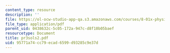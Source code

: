 ```yaml
---
content_type: resource
description: ''
file: https://ol-ocw-studio-app-qa.s3.amazonaws.com/courses/8-01x-physics-i-classical-mechanics-with-an-experimental-focus-fall-2002/95771a74cc79ecad6599d93285c9e37d_pr3sols2.pdf
file_type: application/pdf
parent_uid: 0438632c-5c05-172a-947c-d8f10b05baef
resourcetype: Document
title: pr3sols2.pdf
uid: 95771a74-cc79-ecad-6599-d93285c9e37d
---
```

